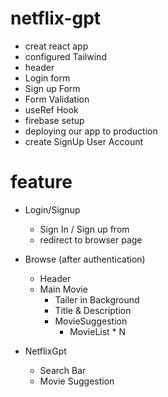 # netflix-gpt

- creat react app
- configured Tailwind
- header
- Login form
- Sign up Form
- Form Validation
- useRef Hook
- firebase setup
- deploying our app to production
- create SignUp User Account

# feature

- Login/Signup
  - Sign In / Sign up from
  - redirect to browser page
- Browse (after authentication)

  - Header
  - Main Movie
    - Tailer in Background
    - Title & Description
    - MovieSuggestion
      - MovieList \* N

- NetflixGpt
  - Search Bar
  - Movie Suggestion
